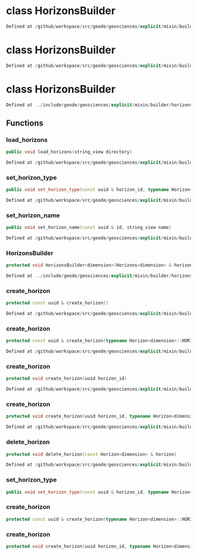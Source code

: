 # class HorizonsBuilder

```cpp
Defined at /github/workspace/src/geode/geosciences/explicit/mixin/builder/horizons_builder.cpp#88
```

# class HorizonsBuilder

```cpp
Defined at /github/workspace/src/geode/geosciences/explicit/mixin/builder/horizons_builder.cpp#89
```

# class HorizonsBuilder

```cpp
Defined at ../include/geode/geosciences/explicit/mixin/builder/horizons_builder.h#39
```

## Functions

### load_horizons

```cpp
public void load_horizons(string_view directory)
```

```cpp
Defined at /github/workspace/src/geode/geosciences/explicit/mixin/builder/horizons_builder.cpp#64
```

### set_horizon_type

```cpp
public void set_horizon_type(const uuid & horizon_id, typename Horizon<dimension>::HORIZON_TYPE type)
```

```cpp
Defined at /github/workspace/src/geode/geosciences/explicit/mixin/builder/horizons_builder.cpp#71
```

### set_horizon_name

```cpp
public void set_horizon_name(const uuid & id, string_view name)
```

```cpp
Defined at /github/workspace/src/geode/geosciences/explicit/mixin/builder/horizons_builder.cpp#80
```

### HorizonsBuilder

```cpp
protected void HorizonsBuilder<dimension>(Horizons<dimension> & horizons)
```

```cpp
Defined at ../include/geode/geosciences/explicit/mixin/builder/horizons_builder.h#50
```

### create_horizon

```cpp
protected const uuid & create_horizon()
```

```cpp
Defined at /github/workspace/src/geode/geosciences/explicit/mixin/builder/horizons_builder.cpp#31
```

### create_horizon

```cpp
protected const uuid & create_horizon(typename Horizon<dimension>::HORIZON_TYPE type)
```

```cpp
Defined at /github/workspace/src/geode/geosciences/explicit/mixin/builder/horizons_builder.cpp#37
```

### create_horizon

```cpp
protected void create_horizon(uuid horizon_id)
```

```cpp
Defined at /github/workspace/src/geode/geosciences/explicit/mixin/builder/horizons_builder.cpp#44
```

### create_horizon

```cpp
protected void create_horizon(uuid horizon_id, typename Horizon<dimension>::HORIZON_TYPE type)
```

```cpp
Defined at /github/workspace/src/geode/geosciences/explicit/mixin/builder/horizons_builder.cpp#50
```

### delete_horizon

```cpp
protected void delete_horizon(const Horizon<dimension> & horizon)
```

```cpp
Defined at /github/workspace/src/geode/geosciences/explicit/mixin/builder/horizons_builder.cpp#57
```

### set_horizon_type

```cpp
public void set_horizon_type(const uuid & horizon_id, typename Horizon<dimension>::HORIZON_TYPE type)
```

### create_horizon

```cpp
protected const uuid & create_horizon(typename Horizon<dimension>::HORIZON_TYPE type)
```

### create_horizon

```cpp
protected void create_horizon(uuid horizon_id, typename Horizon<dimension>::HORIZON_TYPE type)
```



